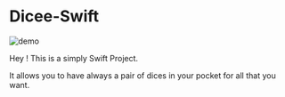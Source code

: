 # Dicee-Swift

![demo](http://louisnicolasleuillet.com/public/picUpload/1517933475_c4bb943f8c16a943549dfce960f5f522d20b91d0_exemple.png)

Hey ! This is a simply Swift Project.

It allows you to have always a pair of dices in your pocket for all that you want.
